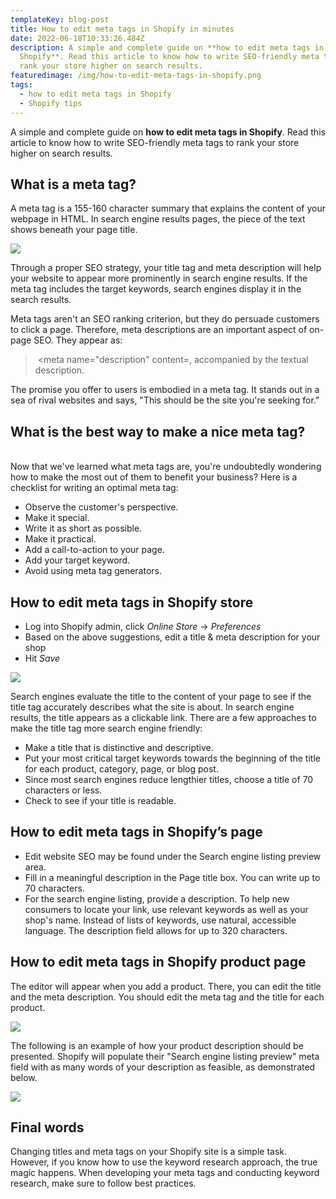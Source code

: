 ```yaml
---
templateKey: blog-post
title: How to edit meta tags in Shopify in minutes
date: 2022-06-18T10:33:26.484Z
description: A simple and complete guide on **how to edit meta tags in
  Shopify**. Read this article to know how to write SEO-friendly meta tags to
  rank your store higher on search results.
featuredimage: /img/how-to-edit-meta-tags-in-shopify.png
tags:
  - how to edit meta tags in Shopify
  - Shopify tips
---
```

<!--StartFragment-->

A simple and complete guide on **how to edit meta tags in Shopify**. Read this article to know how to write SEO-friendly meta tags to rank your store higher on search results.

## What is a meta tag?

A meta tag is a 155-160 character summary that explains the content of your webpage in HTML. In search engine results pages, the piece of the text shows beneath your page title.

![](/img/meta-tag-example.png)

Through a proper SEO strategy, your title tag and meta description will help your website to appear more prominently in search engine results. If the meta tag includes the target keywords, search engines display it in the search results.

Meta tags aren't an SEO ranking criterion, but they do persuade customers to click a page. Therefore, meta descriptions are an important aspect of on-page SEO. They appear as:

>  <meta name="description" content=, accompanied by the textual description.

The promise you offer to users is embodied in a meta tag. It stands out in a sea of rival websites and says, "This should be the site you're seeking for."

## What is the best way to make a nice meta tag?

\
Now that we've learned what meta tags are, you're undoubtedly wondering how to make the most out of them to benefit your business? Here is a checklist for writing an optimal meta tag:

* Observe the customer's perspective.
* Make it special.
* Write it as short as possible.
* Make it practical.
* Add a call-to-action to your page.
* Add your target keyword.
* Avoid using meta tag generators.

## How to edit meta tags in Shopify store

* Log into Shopify admin, click *Online Store* -> *Preferences*
* Based on the above suggestions, edit a title & meta description for your shop
* Hit *Save*

![](/img/how-to-edit-meta-tags-in-shopify-store.png)

Search engines evaluate the title to the content of your page to see if the title tag accurately describes what the site is about. In search engine results, the title appears as a clickable link. There are a few approaches to make the title tag more search engine friendly:

* Make a title that is distinctive and descriptive.
* Put your most critical target keywords towards the beginning of the title for each product, category, page, or blog post.
* Since most search engines reduce lengthier titles, choose a title of 70 characters or less.
* Check to see if your title is readable.

## How to edit meta tags in Shopify’s page

* Edit website SEO may be found under the Search engine listing preview area.
* Fill in a meaningful description in the Page title box. You can write up to 70 characters.
* For the search engine listing, provide a description. To help new consumers to locate your link, use relevant keywords as well as your shop's name. Instead of lists of keywords, use natural, accessible language. The description field allows for up to 320 characters.

## How to edit meta tags in Shopify product page

The editor will appear when you add a product. There, you can edit the title and the meta description. You should edit the meta tag and the title for each product.

![](/img/product-status.png)

The following is an example of how your product description should be presented. Shopify will populate their "Search engine listing preview" meta field with as many words of your description as feasible, as demonstrated below.

![](/img/how-to-edit-meta-tags-in-shopify-product-page.png)

## Final words

Changing titles and meta tags on your Shopify site is a simple task. However, if you know how to use the keyword research approach, the true magic happens. When developing your meta tags and conducting keyword research, make sure to follow best practices.



<!--EndFragment-->